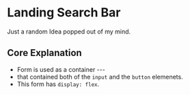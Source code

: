 
# Landing Search Bar

Just a random Idea popped out of my mind.

## Core Explanation
- Form is used as a container ---
- that contained both of the <code>input</code> and the <code>button</code> elemenets.
- This form has <code>display: flex</code>.